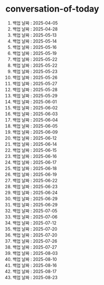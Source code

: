 # conversation-of-today

1. 백업 날짜 : 2025-04-05
2. 백업 날짜 : 2025-04-28
3. 백업 날짜 : 2025-05-13
4. 백업 날짜 : 2025-05-14
5. 백업 날짜 : 2025-05-16
6. 백업 날짜 : 2025-05-19
7. 백업 날짜 : 2025-05-22
8. 백업 날짜 : 2025-05-22
9. 백업 날짜 : 2025-05-23
10. 백업 날짜 : 2025-05-26
11. 백업 날짜 : 2025-05-27
12. 백업 날짜 : 2025-05-28
13. 백업 날짜 : 2025-05-29
14. 백업 날짜 : 2025-06-01
15. 백업 날짜 : 2025-06-02
16. 백업 날짜 : 2025-06-03
17. 백업 날짜 : 2025-06-04
18. 백업 날짜 : 2025-06-05
19. 백업 날짜 : 2025-06-09
20. 백업 날짜 : 2025-06-12
21. 백업 날짜 : 2025-06-14
22. 백업 날짜 : 2025-06-15
23. 백업 날짜 : 2025-06-16
24. 백업 날짜 : 2025-06-17
25. 백업 날짜 : 2025-06-18
26. 백업 날짜 : 2025-06-19
27. 백업 날짜 : 2025-06-22
28. 백업 날짜 : 2025-06-23
29. 백업 날짜 : 2025-06-24
30. 백업 날짜 : 2025-06-29
31. 백업 날짜 : 2025-06-29
32. 백업 날짜 : 2025-07-05
33. 백업 날짜 : 2025-07-06
34. 백업 날짜 : 2025-07-12
35. 백업 날짜 : 2025-07-20
36. 백업 날짜 : 2025-07-20
37. 백업 날짜 : 2025-07-26
38. 백업 날짜 : 2025-07-27
39. 백업 날짜 : 2025-08-03
40. 백업 날짜 : 2025-08-10
41. 백업 날짜 : 2025-08-16
42. 백업 날짜 : 2025-08-17
43. 백업 날짜 : 2025-08-23